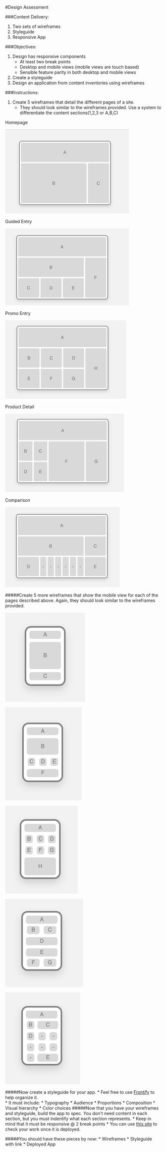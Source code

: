 
#Design Assessment

###Content Delivery:
1. Two sets of wireframes
2. Styleguide
3. Responsive App

###Objectives:

1.  Design has responsive components
	* At least two break points
	* Desktop and mobile views (mobile views are touch based)
	* Sensible feature parity in both desktop and mobile views
2.  Create a styleguide
3.  Design an application from content inventories using wireframes
		
###Instructions:

1.  Create 5 wireframes that detail the different pages of a site. 
	*  They should look similar to the wireframes provided. Use a system to differentiate the content sections(1,2,3 or A,B,C)

Homepage 

![image](images/Wireframe1.png)

Guided Entry  
	
![image](images/Wireframe2.png)

Promo Entry 
	
![image](images/Wireframe3.png)
	
Product Detail  

![image](images/Wireframe4.png)

Comparison  

![image](images/Wireframe5.png)

#####Create 5 more wireframes that show the mobile view for each of the pages described above. Again, they should look similar to the wireframes provided.

![image](images/Mobile1.png)

![image](images/Mobile2.png)

![image](images/Mobile3.png)

![image](images/Mobile4.png)

![image](images/Mobile5.png)

#####Now create a styleguide for your app.
	* Feel free to use [Frontify](https://brand.frontify.com/d/qAiubNBytHKf/style-guide) to help organize it.  
	*  It must include:
		* Typography
		* Audience
		* Proportions
		* Composition
		* Visual hierarchy
		* Color choices
#####Now that you have your wireframes and styleguide, build the app to spec. You don't need content in each section, but you must indentify what each section represents.
	* Keep in mind that it must be responsive @ 2 break points 
	* You can use [this site](http://mattkersley.com/responsive/) to check your work once it is deployed. 

#####You should have these pieces by now:
	* Wireframes
	* Styleguide with link
	* Deployed App




